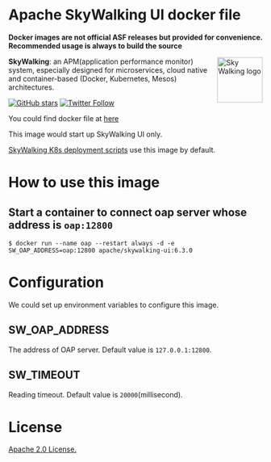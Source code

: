 # Apache SkyWalking UI docker file

**Docker images are not official ASF releases but provided for convenience. Recommended usage is always to build the source**

<img src="http://skywalking.apache.org/assets/logo.svg" alt="Sky Walking logo" height="90px" align="right" />

**SkyWalking**: an APM(application performance monitor) system, especially designed for 
microservices, cloud native and container-based (Docker, Kubernetes, Mesos) architectures.

[![GitHub stars](https://img.shields.io/github/stars/apache/incubator-skywalking.svg?style=for-the-badge&label=Stars&logo=github)](https://github.com/apache/incubator-skywalking)
[![Twitter Follow](https://img.shields.io/twitter/follow/asfskywalking.svg?style=for-the-badge&label=Follow&logo=twitter)](https://twitter.com/AsfSkyWalking)

You could find docker file at [here](https://github.com/apache/incubator-skywalking-docker)

This image would start up SkyWalking UI only. 

[SkyWalking K8s deployment scripts](https://github.com/apache/incubator-skywalking-kubernetes) use this image by default.

# How to use this image

## Start a container to connect oap server whose address is `oap:12800`

```
$ docker run --name oap --restart always -d -e SW_OAP_ADDRESS=oap:12800 apache/skywalking-ui:6.3.0
```

# Configuration

We could set up environment variables to configure this image.

## SW_OAP_ADDRESS
The address of OAP server. Default value is `127.0.0.1:12800`.
 
## SW_TIMEOUT
Reading timeout. Default value is `20000`(millisecond).

# License
[Apache 2.0 License.](/LICENSE)